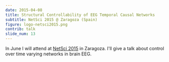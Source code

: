 ```yaml
---
date: 2015-04-08
title: Structural Controllability of EEG Temporal Causal Networks
subtitle: NetSci 2015 @ Zaragoza (Spain)
figure: logo-netsci2015.png
contrib: talk
slide_num: 13 
---
```


In June I will attend at [NetSci 2015](http://netsci2015.net/) in Zaragoza.
I'll give a talk about control over time varying networks in brain EEG.
